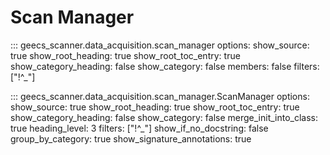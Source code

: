 # Scan Manager

::: geecs_scanner.data_acquisition.scan_manager
    options:
      show_source: true
      show_root_heading: true
      show_root_toc_entry: true
      show_category_heading: false
      show_category: false
      members: false
      filters: ["!^_"]

::: geecs_scanner.data_acquisition.scan_manager.ScanManager
    options:
      show_source: true
      show_root_heading: true
      show_root_toc_entry: true
      show_category_heading: false
      show_category: false
      merge_init_into_class: true
      heading_level: 3
      filters: ["!^_"]
      show_if_no_docstring: false
      group_by_category: true
      show_signature_annotations: true
